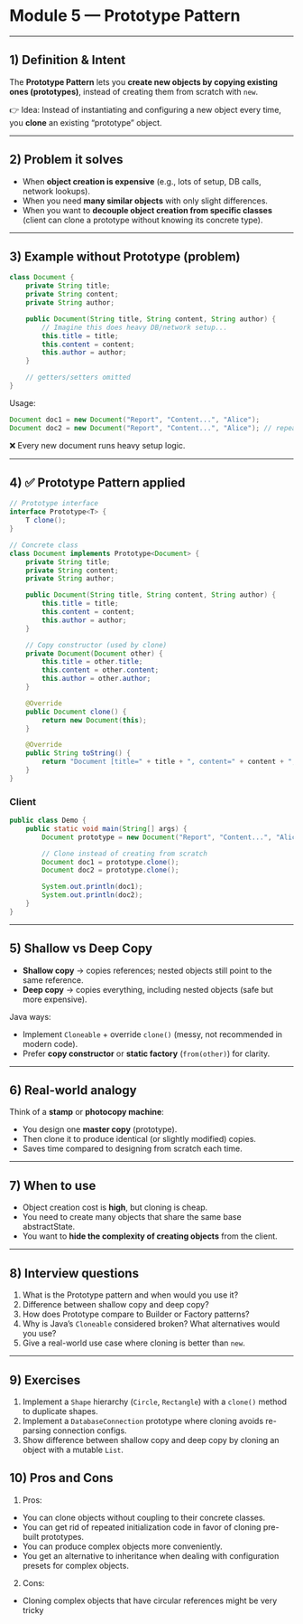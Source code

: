 # Module 5 — Prototype Pattern

---

## 1) Definition & Intent

The **Prototype Pattern** lets you **create new objects by copying existing ones (prototypes)**, instead of creating them from scratch with `new`.

👉 Idea: Instead of instantiating and configuring a new object every time, you **clone** an existing “prototype” object.

---

## 2) Problem it solves

* When **object creation is expensive** (e.g., lots of setup, DB calls, network lookups).
* When you need **many similar objects** with only slight differences.
* When you want to **decouple object creation from specific classes** (client can clone a prototype without knowing its concrete type).

---

## 3) Example without Prototype (problem)

```java
class Document {
    private String title;
    private String content;
    private String author;

    public Document(String title, String content, String author) {
        // Imagine this does heavy DB/network setup...
        this.title = title;
        this.content = content;
        this.author = author;
    }

    // getters/setters omitted
}
```

Usage:

```java
Document doc1 = new Document("Report", "Content...", "Alice");
Document doc2 = new Document("Report", "Content...", "Alice"); // repeated setup
```

❌ Every new document runs heavy setup logic.

---

## 4) ✅ Prototype Pattern applied

```java
// Prototype interface
interface Prototype<T> {
    T clone();
}

// Concrete class
class Document implements Prototype<Document> {
    private String title;
    private String content;
    private String author;

    public Document(String title, String content, String author) {
        this.title = title;
        this.content = content;
        this.author = author;
    }

    // Copy constructor (used by clone)
    private Document(Document other) {
        this.title = other.title;
        this.content = other.content;
        this.author = other.author;
    }

    @Override
    public Document clone() {
        return new Document(this);
    }

    @Override
    public String toString() {
        return "Document [title=" + title + ", content=" + content + ", author=" + author + "]";
    }
}
```

### Client

```java
public class Demo {
    public static void main(String[] args) {
        Document prototype = new Document("Report", "Content...", "Alice");

        // Clone instead of creating from scratch
        Document doc1 = prototype.clone();
        Document doc2 = prototype.clone();

        System.out.println(doc1);
        System.out.println(doc2);
    }
}
```

---

## 5) Shallow vs Deep Copy

* **Shallow copy** → copies references; nested objects still point to the same reference.
* **Deep copy** → copies everything, including nested objects (safe but more expensive).

Java ways:

* Implement `Cloneable` + override `clone()` (messy, not recommended in modern code).
* Prefer **copy constructor** or **static factory** (`from(other)`) for clarity.

---

## 6) Real-world analogy

Think of a **stamp** or **photocopy machine**:

* You design one **master copy** (prototype).
* Then clone it to produce identical (or slightly modified) copies.
* Saves time compared to designing from scratch each time.

---

## 7) When to use

* Object creation cost is **high**, but cloning is cheap.
* You need to create many objects that share the same base abstractState.
* You want to **hide the complexity of creating objects** from the client.

---

## 8) Interview questions

1. What is the Prototype pattern and when would you use it?
2. Difference between shallow copy and deep copy?
3. How does Prototype compare to Builder or Factory patterns?
4. Why is Java’s `Cloneable` considered broken? What alternatives would you use?
5. Give a real-world use case where cloning is better than `new`.

---

## 9) Exercises

1. Implement a `Shape` hierarchy (`Circle`, `Rectangle`) with a `clone()` method to duplicate shapes.
2. Implement a `DatabaseConnection` prototype where cloning avoids re-parsing connection configs.
3. Show difference between shallow copy and deep copy by cloning an object with a mutable `List`.


## 10) Pros and Cons

1. Pros:

- You can clone objects without coupling to their concrete classes.
- You can get rid of repeated initialization code in favor of cloning pre-built prototypes.
- You can produce complex objects more conveniently.
- You get an alternative to inheritance when dealing with configuration presets for complex objects.


2. Cons:

- Cloning complex objects that have circular references might be very tricky